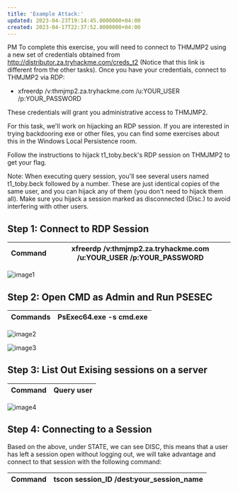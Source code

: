 ```yaml
---
title: 'Example Attack:'
updated: 2023-04-23T19:14:45.0000000+04:00
created: 2023-04-17T22:37:52.0000000+04:00
---
```


PM
To complete this exercise, you will need to connect to THMJMP2 using a new set of credentials obtained from <http://distributor.za.tryhackme.com/creds_t2> (Notice that this link is different from the other tasks). Once you have your credentials, connect to THMJMP2 via RDP:

- xfreerdp /v:thmjmp2.za.tryhackme.com /u:YOUR_USER /p:YOUR_PASSWORD

These credentials will grant you administrative access to THMJMP2.

For this task, we'll work on hijacking an RDP session. If you are interested in trying backdooring exe or other files, you can find some exercises about this in the Windows Local Persistence room.

Follow the instructions to hijack t1_toby.beck's RDP session on THMJMP2 to get your flag.

Note: When executing query session, you'll see several users named t1_toby.beck followed by a number. These are just identical copies of the same user, and you can hijack any of them (you don't need to hijack them all). Make sure you hijack a session marked as disconnected (Disc.) to avoid interfering with other users.

## Step 1: Connect to RDP Session

| Command | xfreerdp /v:thmjmp2.za.tryhackme.com /u:YOUR_USER /p:YOUR_PASSWORD |
|---------|--------------------------------------------------------------------|

![image1](image1-109.png)

## Step 2: Open CMD as Admin and Run PSESEC

| Commands | PsExec64.exe -s cmd.exe |
|----------|-------------------------|

![image2](image2-51.png)

![image3](image3-36.png)

## Step 3: List Out Exising sessions on a server

| Command | Query user |
|---------|------------|

![image4](image4-25.png)

## Step 4: Connecting to a Session

Based on the above, under STATE, we can see DISC, this means that a user has left a session open without logging out, we will take advantage and connect to that session with the following command:

| Command | tscon session_ID /dest:your_session_name |
|---------|------------------------------------------|


